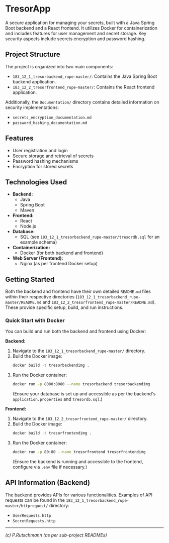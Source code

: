 # TresorApp

A secure application for managing your secrets, built with a Java Spring Boot backend and a React frontend. It utilizes Docker for containerization and includes features for user management and secret storage. Key security aspects include secrets encryption and password hashing.

## Project Structure

The project is organized into two main components:

*   `183_12_1_tresorbackend_rupe-master/`: Contains the Java Spring Boot backend application.
*   `183_12_2_tresorfrontend_rupe-master/`: Contains the React frontend application.

Additionally, the `Documentation/` directory contains detailed information on security implementations:
*   `secrets_encryption_documentation.md`
*   `password_hashing_documentation.md`

## Features

*   User registration and login
*   Secure storage and retrieval of secrets
*   Password hashing mechanisms
*   Encryption for stored secrets

## Technologies Used

*   **Backend:**
    *   Java
    *   Spring Boot
    *   Maven
*   **Frontend:**
    *   React
    *   Node.js
*   **Database:**
    *   SQL (see `183_12_1_tresorbackend_rupe-master/tresordb.sql` for an example schema)
*   **Containerization:**
    *   Docker (for both backend and frontend)
*   **Web Server (Frontend):**
    *   Nginx (as per frontend Docker setup)

## Getting Started

Both the backend and frontend have their own detailed `README.md` files within their respective directories (`183_12_1_tresorbackend_rupe-master/README.md` and `183_12_2_tresorfrontend_rupe-master/README.md`). These provide specific setup, build, and run instructions.

### Quick Start with Docker

You can build and run both the backend and frontend using Docker:

**Backend:**

1.  Navigate to the `183_12_1_tresorbackend_rupe-master/` directory.
2.  Build the Docker image:
    ```bash
    docker build -t tresorbackendimg .
    ```
3.  Run the Docker container:
    ```bash
    docker run -p 8080:8080 --name tresorbackend tresorbackendimg
    ```
    (Ensure your database is set up and accessible as per the backend's `application.properties` and `tresordb.sql`.)

**Frontend:**

1.  Navigate to the `183_12_2_tresorfrontend_rupe-master/` directory.
2.  Build the Docker image:
    ```bash
    docker build -t tresorfrontendimg .
    ```
3.  Run the Docker container:
    ```bash
    docker run -p 80:80 --name tresorfrontend tresorfrontendimg
    ```
    (Ensure the backend is running and accessible to the frontend, configure via `.env` file if necessary.)

## API Information (Backend)

The backend provides APIs for various functionalities. Examples of API requests can be found in the `183_12_1_tresorbackend_rupe-master/httprequest/` directory:
*   `UserRequests.http`
*   `SecretRequests.http`

---
*(c) P.Rutschmann (as per sub-project READMEs)*
